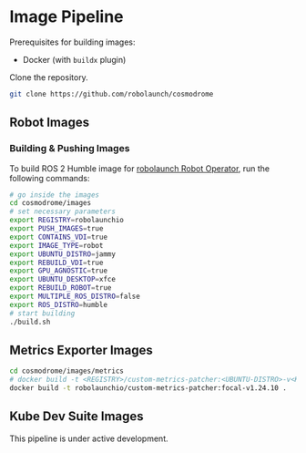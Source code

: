 # Image Pipeline

Prerequisites for building images:

- Docker (with `buildx` plugin)

Clone the repository.

```bash
git clone https://github.com/robolaunch/cosmodrome
```

## Robot Images

### Building & Pushing Images

To build ROS 2 Humble image for [robolaunch Robot Operator](https://github.com/robolaunch/robot-operator), run the following commands:

```bash
# go inside the images
cd cosmodrome/images
# set necessary parameters
export REGISTRY=robolaunchio
export PUSH_IMAGES=true
export CONTAINS_VDI=true
export IMAGE_TYPE=robot
export UBUNTU_DISTRO=jammy
export REBUILD_VDI=true
export GPU_AGNOSTIC=true
export UBUNTU_DESKTOP=xfce
export REBUILD_ROBOT=true
export MULTIPLE_ROS_DISTRO=false
export ROS_DISTRO=humble
# start building
./build.sh
```

## Metrics Exporter Images

```bash
cd cosmodrome/images/metrics
# docker build -t <REGISTRY>/custom-metrics-patcher:<UBUNTU-DISTRO>-v<KUBECTL-VERSION> .
docker build -t robolaunchio/custom-metrics-patcher:focal-v1.24.10 .
```

## Kube Dev Suite Images

This pipeline is under active development.
